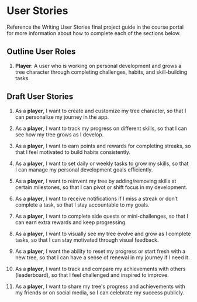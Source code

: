 # User Stories

Reference the Writing User Stories final project guide in the course portal for more information about how to complete each of the sections below.

## Outline User Roles

1. **Player**: A user who is working on personal development and grows a tree character through completing challenges, habits, and skill-building tasks.

## Draft User Stories

1. As a **player**, I want to create and customize my tree character, so that I can personalize my journey in the app.

2. As a **player**, I want to track my progress on different skills, so that I can see how my tree grows as I develop.

3. As a **player**, I want to earn points and rewards for completing streaks, so that I feel motivated to build habits consistently.

4. As a **player**, I want to set daily or weekly tasks to grow my skills, so that I can manage my personal development goals efficiently.

5. As a **player**, I want to reinvent my tree by adding/removing skills at certain milestones, so that I can pivot or shift focus in my development.

6. As a **player**, I want to receive notifications if I miss a streak or don’t complete a task, so that I stay accountable to my goals.

7. As a **player**, I want to complete side quests or mini-challenges, so that I can earn extra rewards and keep progressing.

8. As a **player**, I want to visually see my tree evolve and grow as I complete tasks, so that I can stay motivated through visual feedback.

9. As a **player**, I want the ability to reset my progress or start fresh with a new tree, so that I can have a sense of renewal in my journey if I need it.

10. As a **player**, I want to track and compare my achievements with others (leaderboard), so that I feel challenged and inspired to improve.

11. As a **player**, I want to share my tree's progress and achievements with my friends or on social media, so I can celebrate my success publicly.

